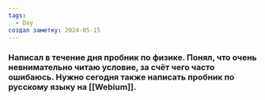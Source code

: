 ```yaml
---
tags:
  - Day
создал заметку: 2024-05-15
---
```

### Написал в течение дня пробник по физике. Понял, что очень невнимательно читаю условие, за счёт чего часто ошибаюсь. Нужно сегодня также написать пробник по русскому языку на [[Webium]]. 
